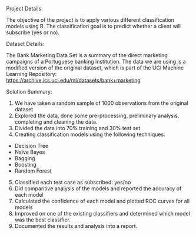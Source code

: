 Project Details:

The objective of the project is to apply various different classification models using R.
The classification goal is to predict whether a client will subscribe (yes or no).

Dataset Details:

The Bank Marketing Data Set is a summary of the direct marketing campaigns of a Portuguese banking institution. The data we are using is a modified version of the original dataset, which is part of the UCI Machine Learning Repository: https://archive.ics.uci.edu/ml/datasets/bank+marketing

Solution Summary:

1. We have taken a random sample of 1000 observations from the original dataset
2. Explored the data, done some pre-processing, preliminary analysis, completing and cleaning the data.
3. Divided the data into 70% training and 30% test set
4. Creating classification models using the following techniques:
  - Decision Tree
  - Naïve Bayes
  - Bagging
  - Boosting
  - Random Forest
5. Classified each test case as subscribed: yes/no
6. Did comparitive analysis of the models and reported the accuracy of each model
7. Calculated the confidence of each model and plotted ROC curves for all models
8. Improved on one of the existing classifiers and determined which model was the best classifier.
9. Documented the results and analysis into a report.
